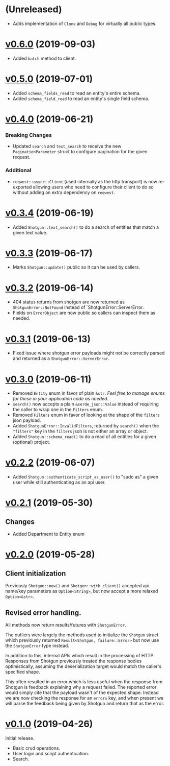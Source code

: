 # (Unreleased)

- Adds implementation of `Clone` and `Debug` for virtually all public types.

# [v0.6.0](https://github.com/LaikaStudios/shotgrid-rs/compare/v0.5.0...v0.6.0) (2019-09-03)
- Added `batch` method to client.

# [v0.5.0](https://github.com/LaikaStudios/shotgrid-rs/compare/v0.4.0...v0.5.0) (2019-07-01)

- Added `schema_fields_read` to read an entity's entire schema.
- Added `schema_field_read` to read an entity's single field schema.

# [v0.4.0](https://github.com/LaikaStudios/shotgrid-rs/compare/v0.3.4...v0.4.0) (2019-06-21)

### Breaking Changes

- Updated `search` and `text_search` to receive the new `PaginationParameter` struct
  to configure pagination for the given request.

### Additional

- `reqwest::async::Client` (used internally as the http transport) is now
  re-exported allowing users who need to configure their client to do so
  without adding an extra dependency on `reqwest`.

# [v0.3.4](https://github.com/LaikaStudios/shotgrid-rs/compare/v0.3.3...v0.3.4) (2019-06-19)

- Added `Shotgun::text_search()` to do a search of entities that match a given text value.

# [v0.3.3](https://github.com/LaikaStudios/shotgrid-rs/compare/v0.3.2...v0.3.3) (2019-06-17)

- Marks `Shotgun::update()` public so it can be used by callers.


# [v0.3.2](https://github.com/LaikaStudios/shotgrid-rs/compare/v0.3.1...v0.3.2) (2019-06-14)

- 404 status returns from shotgun are now returned as `ShotgunError::NotFound`
  instead of `ShotgunError::ServerError.
- Fields on `ErrorObject` are now public so callers can inspect
  them as needed.

# [v0.3.1](https://github.com/LaikaStudios/shotgrid-rs/compare/v0.3.0...v0.3.1) (2019-06-13)

- Fixed issue where shotgun error payloads might not be correctly parsed and
  returned as a `ShotgunError::ServerError`.

# [v0.3.0](https://github.com/LaikaStudios/shotgrid-rs/compare/v0.2.2...v0.3.0) (2019-06-11)

- Removed `Entity` enum in favor of plain `&str`. _Feel free to manage enums
  for these in your application code as needed._
- `search()` now accepts a plain `&serde_json::Value` instead of requiring the
  caller to wrap one in the `Filters` enum.
- Removed `Filters` enum in favor of looking at the shape of the `filters`
  json payload.
- Added `ShotgunError::InvalidFilters`, returned by `search()` when the
  `"filters"` key in the `filters` json is not either an array or object.
- Added `Shotgun::schema_read()` to do a read of all entities for a given
  (optional) project.

# [v0.2.2](https://github.com/LaikaStudios/shotgrid-rs/compare/v0.2.1...v0.2.2) (2019-06-07)

- Added `Shotgun::authenticate_script_as_user()` to "sudo as" a given user while still
  authenticating as an api user.

# [v0.2.1](https://github.com/LaikaStudios/shotgrid-rs/compare/v0.2.0...v0.2.1) (2019-05-30)

## Changes

 - Added Department to Entity enum

# [v0.2.0](https://github.com/LaikaStudios/shotgrid-rs/compare/v0.1.0...v0.2.0) (2019-05-28)

## Client initialization

Previously `Shotgun::new()` and `Shotgun::with_client()` accepted api name/key
parameters as `Option<String>`, but now accept a more relaxed `Option<&str>`.

## Revised error handling.

All methods now return results/futures with `ShotgunError`.

The outliers were largely the methods used to initialize the `Shotgun`
struct which previously returned `Result<Shotgun, failure::Error>`
but now use the `ShotgunError` type instead.

In addition to this, internal APIs which result in the processing of HTTP
Responses from Shotgun previously treated the response bodies optimistically,
assuming the deserialization target would match the caller's specified shape.

This often resulted in an error which is less useful when the response from
Shotgun is feedback explaining why a request failed. The reported error would
simply cite that the payload wasn't of the expected shape. Instead we are now
checking the response for an `errors` key, and when present we will parse the
feedback being given by Shotgun and return that as the error.


# [v0.1.0](https://github.com/LaikaStudios/shotgrid-rs/tree/v0.1.0) (2019-04-26)

Initial release.

- Basic crud operations.
- User login and script authentication.
- Search.
